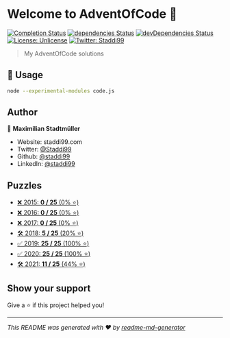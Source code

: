 # Welcome to AdventOfCode 👋
[![Completion Status](https://img.shields.io/endpoint?url=https://raw.githubusercontent.com/staddi99/AdventOfCode/master/.github/badges/completion.json)](https://github.com/staddi99/AdventOfCode)
[![dependencies Status](https://status.david-dm.org/gh/staddi99/AdventOfCode.svg)](https://david-dm.org/staddi99/AdventOfCode)
[![devDependencies Status](https://status.david-dm.org/gh/staddi99/AdventOfCode.svg?type=dev)](https://david-dm.org/staddi99/AdventOfCode?type=dev)
[![License: Unlicense](https://img.shields.io/github/license/staddi99/AdventOfCode)](LICENSE)
[![Twitter: Staddi99](https://img.shields.io/twitter/follow/Staddi99.svg?style=social)](https://twitter.com/Staddi99)

> My AdventOfCode solutions

## 🚀 Usage

```sh
node --experimental-modules code.js
```

## Author

👤 **Maximilian Stadtmüller**

* Website: staddi99.com
* Twitter: [@Staddi99](https://twitter.com/Staddi99)
* Github: [@staddi99](https://github.com/staddi99)
* LinkedIn: [@staddi99](https://linkedin.com/in/staddi99)

## Puzzles

*  [❌ 2015: **0 / 25** (0% ⭐️)](2015)
*  [❌ 2016: **0 / 25** (0% ⭐️)](2016)
*  [❌ 2017: **0 / 25** (0% ⭐️)](2017)
*  [🛠️ 2018: **5 / 25** (20% ⭐️)](2018)
*  [✅ 2019: **25 / 25** (100% ⭐️)](2019)
*  [✅ 2020: **25 / 25** (100% ⭐️)](2020)
*  [🛠️ 2021: **11 / 25** (44% ⭐️)](2021)

## Show your support

Give a ⭐️ if this project helped you!


***
_This README was generated with ❤️ by [readme-md-generator](https://github.com/kefranabg/readme-md-generator)_